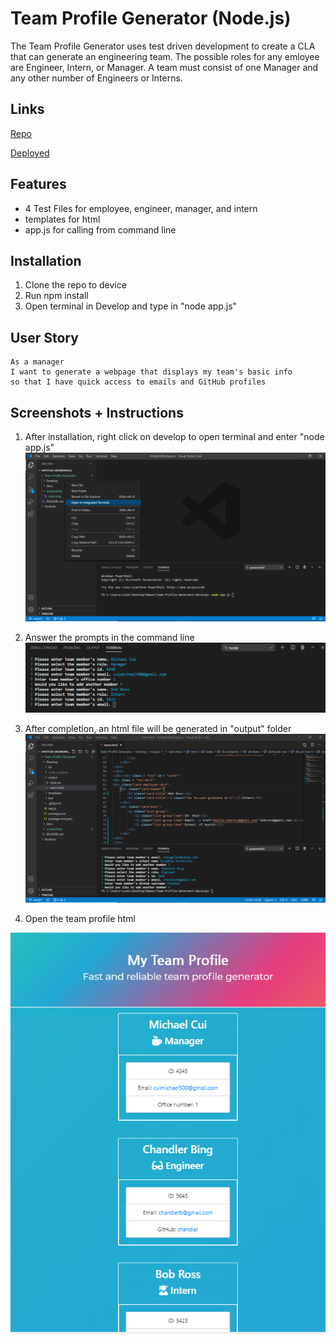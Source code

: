 # Team Profile Generator (Node.js)

The Team Profile Generator uses test driven development to create a CLA that can generate an engineering team. The possible roles for any emloyee are Engineer, Intern, or Manager. A team must consist of one Manager and any other number of Engineers or Interns. 

## Links

[Repo](https://github.com/MCui1997/Team-Profile-Generator)

[Deployed](https://mcui1997.github.io/Team-Profile-Generator/)

## Features

* 4 Test Files for employee, engineer, manager, and intern
* templates for html
* app.js for calling from command line

## Installation

1. Clone the repo to device
2. Run npm install
3. Open terminal in Develop and type in "node app.js"

## User Story
```
As a manager
I want to generate a webpage that displays my team's basic info
so that I have quick access to emails and GitHub profiles
```
## Screenshots + Instructions

1. After installation, right click on develop to open terminal and enter "node app.js"
![Alt text](/screenshots/main.png "Main")

2. Answer the prompts in the command line
![Alt text](/screenshots/prompts.PNG "Main")

3. After completion, an html file will be generated in "output" folder
![Alt text](/screenshots/html.png "Main")

4. Open the team profile html

![Alt text](/screenshots/final.PNG "Main")
